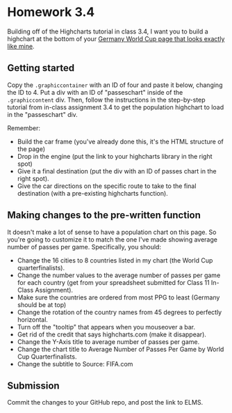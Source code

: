 # Homework 3.4

Building off of the Highcharts tutorial in class 3.4, I want you to build a highchart at the bottom of your [Germany World Cup page that looks exactly like mine](http://smussenden.github.io/germany-world-cup).

## Getting started

Copy the `.graphiccontainer` with an ID of four and paste it below, changing the ID to 4. Put a div with an ID of "passeschart" inside of the `.graphiccontent` div.  Then, follow the instructions in the step-by-step tutorial from in-class assignment 3.4 to get the population highchart to load in the "passeschart" div.

Remember:
* Build the car frame (you've already done this, it's the HTML structure of the page)
* Drop in the engine (put the link to your highcharts library in the right spot)
* Give it a final destination (put the div with an ID of passes chart in the right spot).
* Give the car directions on the specific route to take to the final destination (with a pre-existing highcharts function).

## Making changes to the pre-written function

It doesn't make a lot of sense to have a population chart on this page.  So you're going to customize it to match the one I've made showing average number of passes per game. Specifically, you should:

* Change the 16 cities to 8 countries listed in my chart (the World Cup quarterfinalists).
* Change the number values to the average number of passes per game for each country (get from your spreadsheet submitted for Class 11 In-Class Assignment).
* Make sure the countries are ordered from most PPG to least (Germany should be at top)
* Change the rotation of the country names from 45 degrees to perfectly horizontal.
* Turn off the "tooltip" that appears when you mouseover a bar.
* Get rid of the credit that says highcharts.com (make it disappear).
* Change the Y-Axis title to average number of passes per game.
* Change the chart title to Average Number of Passes Per Game by World Cup Quarterfinalists.
* Change the subtitle to Source: FIFA.com

## Submission

Commit the changes to your GitHub repo, and post the link to ELMS.

